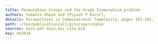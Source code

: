 ```yaml
---
title: Permutation Groups and the Graph Isomorphism problem
authors: Sumanta Ghosh and [Piyush P Kurur],
details: Perspectives in Computational Complexity, pages 183-202,
path: ~/tex/publication/all/giSurvey/stable
sources: main.pdf main.dvi cite.bib
key: GK2014
---
```

